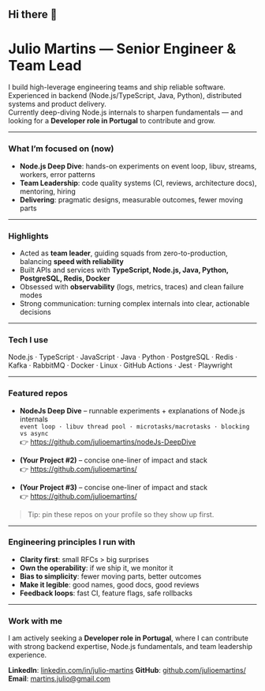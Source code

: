 ## Hi there 👋

<h1 align="left">Julio Martins — Senior Engineer & Team Lead</h1>

I build high-leverage engineering teams and ship reliable software.  
Experienced in backend (Node.js/TypeScript, Java, Python), distributed systems and product delivery.  
Currently deep-diving Node.js internals to sharpen fundamentals — and looking for a **Developer role in Portugal** to contribute and grow.

---

### What I’m focused on (now)
- **Node.js Deep Dive**: hands-on experiments on event loop, libuv, streams, workers, error patterns
- **Team Leadership**: code quality systems (CI, reviews, architecture docs), mentoring, hiring
- **Delivering**: pragmatic designs, measurable outcomes, fewer moving parts

---

### Highlights
- Acted as **team leader**, guiding squads from zero-to-production, balancing **speed with reliability**  
- Built APIs and services with **TypeScript, Node.js, Java, Python, PostgreSQL, Redis, Docker**  
- Obsessed with **observability** (logs, metrics, traces) and clean failure modes  
- Strong communication: turning complex internals into clear, actionable decisions  

---

### Tech I use
Node.js · TypeScript · JavaScript · Java · Python · PostgreSQL · Redis · Kafka · RabbitMQ · Docker · Linux · GitHub Actions · Jest · Playwright

---

### Featured repos
- **NodeJs Deep Dive** – runnable experiments + explanations of Node.js internals  
  `event loop · libuv thread pool · microtasks/macrotasks · blocking vs async`  
  👉 https://github.com/julioemartins/nodeJs-DeepDive

- **(Your Project #2)** – concise one-liner of impact and stack  
  👉 https://github.com/julioemartins/<repo-2>

- **(Your Project #3)** – concise one-liner of impact and stack  
  👉 https://github.com/julioemartins/<repo-3>

> Tip: pin these repos on your profile so they show up first.

---

### Engineering principles I run with
- **Clarity first**: small RFCs > big surprises  
- **Own the operability**: if we ship it, we monitor it  
- **Bias to simplicity**: fewer moving parts, better outcomes  
- **Make it legible**: good names, good docs, good reviews  
- **Feedback loops**: fast CI, feature flags, safe rollbacks  

---

### Work with me
I am actively seeking a **Developer role in Portugal**, where I can contribute with strong backend expertise, Node.js fundamentals, and team leadership experience.  

**LinkedIn**: [linkedin.com/in/julio-martins](https://linkedin.com/in/juliomartins/)
**GitHub**: [github.com/julioemartins/](https://github.com/julioemartins/)
**Email**: martins.julio@gmail.com    
